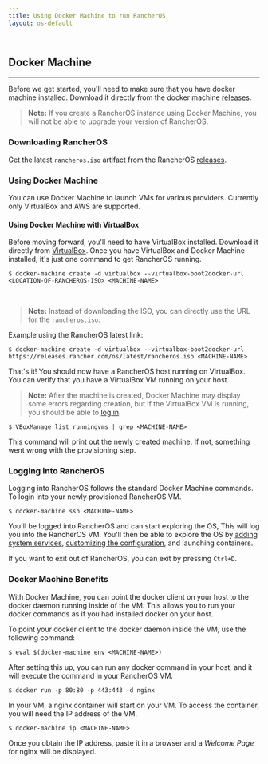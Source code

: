 ```yaml
---
title: Using Docker Machine to run RancherOS
layout: os-default

---
```


## Docker Machine
---

Before we get started, you'll need to make sure that you have docker machine installed. Download it directly from the docker machine [releases](https://github.com/docker/machine/releases).

> **Note:** If you create a RancherOS instance using Docker Machine, you will not be able to upgrade your version of RancherOS.

### Downloading RancherOS

Get the latest `rancheros.iso` artifact from the RancherOS [releases](https://github.com/rancher/os/releases).

### Using Docker Machine

You can use Docker Machine to launch VMs for various providers. Currently only VirtualBox and AWS are supported.

#### Using Docker Machine with VirtualBox

Before moving forward, you'll need to have VirtualBox installed. Download it directly from [VirtualBox](https://www.virtualbox.org/wiki/Downloads). Once you have VirtualBox and Docker Machine installed, it's just one command to get RancherOS running.

```
$ docker-machine create -d virtualbox --virtualbox-boot2docker-url <LOCATION-OF-RANCHEROS-ISO> <MACHINE-NAME>
```

<br>

> **Note:** Instead of downloading the ISO, you can directly use the URL for the `rancheros.iso`.

Example using the RancherOS latest link:

```
$ docker-machine create -d virtualbox --virtualbox-boot2docker-url https://releases.rancher.com/os/latest/rancheros.iso <MACHINE-NAME>
```

That's it! You should now have a RancherOS host running on VirtualBox. You can verify that you have a VirtualBox VM running on your host.

> **Note:** After the machine is created, Docker Machine may display some errors regarding creation, but if the VirtualBox VM is running, you should be able to [log in](#logging-into-rancheros).

```
$ VBoxManage list runningvms | grep <MACHINE-NAME>
```

This command will print out the newly created machine. If not, something went wrong with the provisioning step.

### Logging into RancherOS

Logging into RancherOS follows the standard Docker Machine commands. To login into your newly provisioned RancherOS VM.

```
$ docker-machine ssh <MACHINE-NAME>
```

You'll be logged into RancherOS and can start exploring the OS, This will log you into the RancherOS VM. You'll then be able to explore the OS by [adding system services]({{site.baseurl}}/os/system-services/adding-system-services/), [customizing the configuration]({{site.baseurl}}/os/configuration/), and launching containers.

If you want to exit out of RancherOS, you can exit by pressing `Ctrl+D`.

### Docker Machine Benefits

With Docker Machine, you can point the docker client on your host to the docker daemon running inside of the VM. This allows you to run your docker commands as if you had installed docker on your host.

To point your docker client to the docker daemon inside the VM, use the following command:

```
$ eval $(docker-machine env <MACHINE-NAME>)
```

After setting this up, you can run any docker command in your host, and it will execute the command in your RancherOS VM.

```
$ docker run -p 80:80 -p 443:443 -d nginx
```

In your VM, a nginx container will start on your VM. To access the container, you will need the IP address of the VM.

```
$ docker-machine ip <MACHINE-NAME>
```

Once you obtain the IP address, paste it in a browser and a _Welcome Page_ for nginx will be displayed.
